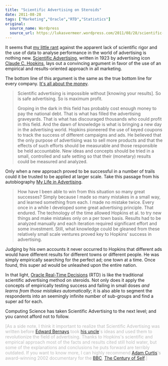 ```yaml
---
title: "Scientific Advertising on Steroids"
date: 2011-08-28
tags: ["Marketing","Oracle","RTD","Statistics"]
original:
  source_name: Wordpress
  source_url: https://lukasvermeer.wordpress.com/2011/08/28/scientific-advertising-on-steroids/
---
```


It seems that [my little rant](http://lukasvermeer.wordpress.com/2011/07/10/come-on-learn/) against the apparent lack of scientific rigor and the use of data to analyse performance in the world of advertising is nothing new. [Scientific Advertising](http://en.wikipedia.org/wiki/Scientific_Advertising), written in 1923 by advertising icon [Claude C. Hopkins](http://en.wikipedia.org/wiki/Claude_C._Hopkins), lays out a convincing argument in favor of the use of an empirical and results-oriented approach in all marketing.

The bottom line of this argument is the same as the true bottom line for every company. [It's all about the money](http://www.youtube.com/watch?v=PUYdi43qXHc).
> Scientific advertising is impossible without [knowing your results]. So is safe advertising. So is maximum profit.> 
> 
> Groping in the dark in this field has probably cost enough money to pay the national debt. That is what has filled the advertising graveyards. That is what has discouraged thousands who could profit in this field. And the dawn of knowledge is what is bringing a new day in the advertising world.
Hopkins pioneered the use of keyed coupons to track the success of different campaigns and ads. He believed that the only purpose of advertising was to sell more products and that the effects of such efforts should be measurable and those responsible be held accountable. New ideas and concepts should be tried in a small, controlled and safe setting so that their (monetary) results could be measured and analyzed.

Only when a new approach proved to be successful in a number of trails could it be trusted to be applied at larger scale. Take this passage from his autobiography [My Life in Advertising](http://www.amazon.com/Life-Advertising-Scientific-Classics-Library/dp/0844231010).
> How have I been able to win from this situation so many great successes? Simply because I made so many mistakes in a small way, and learned something from each. I made no mistake twice. Every once in a while I developed some great advertising principle. That endured.
The technology of the time allowed Hopkins et al. to try new things and make mistakes only on a per town basis. Results had to be analyzed manually and each iteration required significant effort and some investment. Still, what knowledge could be gleaned from these relatively small scale ventures proved key to Hopkins' success in advertising.

Judging by his own accounts it never occurred to Hopkins that different ads would have different results for different towns or different people. He was simply empirically searching for the perfect ad; one town at a time. Once found, this super ad would be unleashed upon the entire nation.

In that light, [Oracle Real-Time Decisions](http://www.oracle.com/technetwork/middleware/real-time-decisions/overview/index.html) (RTD) is like the traditional scientific advertising method on steroids. Not only does it apply the concepts of empirically testing success and failing in small doses _and learns from those mistakes automatically_; it is also able to segment the respondents into an seemingly infinite number of sub-groups and find a super ad for each.

Computing Science has taken Scientific Advertising to the next level; and you cannot afford not to follow.

<span style="color:#bbbbbb;">[As a side note, I think it important to realize that Scientific Advertising was written before [Edward Bernays](http://en.wikipedia.org/wiki/Edward_Bernays) took [his uncle](http://en.wikipedia.org/wiki/Sigmund_Freud)'s ideas and used them to revolutionize the field of advertising. Thanks to Hopkins's scientific and empirical approach most of the facts and results cited still hold water, but some of the explanations and conclusions he puts forward are terribly outdated. If you want to know more, I can highly recommend [Adam Curtis](http://en.wikipedia.org/wiki/Adam_Curtis "Adam Curtis")'s award-winning 2002 documentary for the [BBC](http://en.wikipedia.org/wiki/BBC "BBC"), [The Century of Self](http://www.imdb.com/title/tt0432232/).]</span>